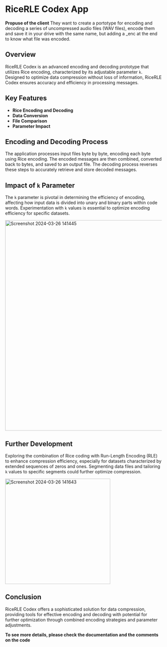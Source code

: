 
# RiceRLE Codex App

**Propuse of the client**
They want to create a portotype for encoding and decoding a series of uncompressed audio files (WAV files), encode them and save it in your drive with the same name, but adding a _enc at the end to know what file was encoded. 

## Overview

RiceRLE Codex is an advanced encoding and decoding prototype that utilizes Rice encoding, characterized by its adjustable parameter `k`. Designed to optimize data compression without loss of information, RiceRLE Codex ensures accuracy and efficiency in processing messages.

## Key Features

- **Rice Encoding and Decoding**
- **Data Conversion**
- **File Comparison**
- **Parameter Impact**

## Encoding and Decoding Process

The application processes input files byte by byte, encoding each byte using Rice encoding. The encoded messages are then combined, converted back to bytes, and saved to an output file. The decoding process reverses these steps to accurately retrieve and store decoded messages.

## Impact of `k` Parameter

The `k` parameter is pivotal in determining the efficiency of encoding, affecting how input data is divided into unary and binary parts within code words. Experimentation with `k` values is essential to optimize encoding efficiency for specific datasets.

<img width="675" alt="Screenshot 2024-03-26 141445" src="https://github.com/joseortega9988/Rice-Run-Length-Encoding-App/assets/77720475/0b236e44-2546-4e8b-9ff6-02b8fca0f8ce">


## Further Development

Exploring the combination of Rice coding with Run-Length Encoding (RLE) to enhance compression efficiency, especially for datasets characterized by extended sequences of zeros and ones. Segmenting data files and tailoring `k` values to specific segments could further optimize compression.

<img width="338" alt="Screenshot 2024-03-26 141643" src="https://github.com/joseortega9988/Rice-Run-Length-Encoding-App/assets/77720475/ed25551b-99dd-47e8-9c27-20492c84f3ec">

## Conclusion

RiceRLE Codex offers a sophisticated solution for data compression, providing tools for effective encoding and decoding with potential for further optimization through combined encoding strategies and parameter adjustments.

**To see more details, please check the documentation and the comments on the code**




